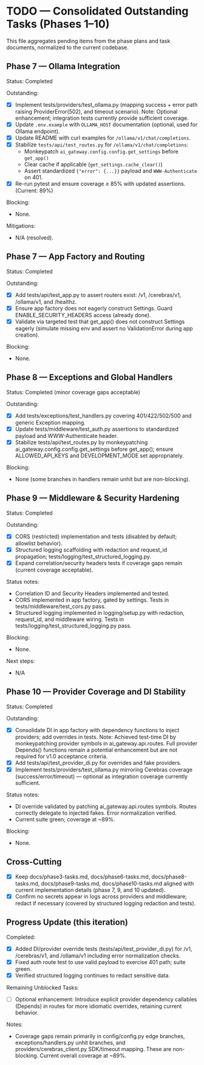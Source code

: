 # TODO — Consolidated Outstanding Tasks (Phases 1–10)

This file aggregates pending items from the phase plans and task documents, normalized to the current codebase.

## Phase 7 — Ollama Integration

Status: Completed

Outstanding:
- [x] Implement tests/providers/test_ollama.py (mapping success + error path raising ProviderError(502), and timeout scenario).
      Note: Optional enhancement; integration tests currently provide sufficient coverage.
- [x] Update `.env.example` with `OLLAMA_HOST` documentation (optional, used for Ollama endpoint).
- [x] Update README with curl examples for `/ollama/v1/chat/completions`.
- [x] Stabilize `tests/api/test_routes.py` for `/ollama/v1/chat/completions`:
  - Monkeypatch `ai_gateway.config.config.get_settings` before `get_app()`
  - Clear cache if applicable (`get_settings.cache_clear()`)
  - Assert standardized `{"error": {...}}` payload and `WWW-Authenticate` on 401.
- [x] Re-run pytest and ensure coverage ≥ 85% with updated assertions. (Current: 89%)

Blocking:
- None.

Mitigations:
- N/A (resolved).

## Phase 7 — App Factory and Routing

Status: Completed

Outstanding:
- [x] Add tests/api/test_app.py to assert routers exist: /v1, /cerebras/v1, /ollama/v1, and /healthz.
- [x] Ensure app factory does not eagerly construct Settings. Guard ENABLE_SECURITY_HEADERS access (already done).
- [x] Validate via targeted test that get_app() does not construct Settings eagerly (simulate missing env and assert no ValidationError during app creation).

Blocking:
- None.

## Phase 8 — Exceptions and Global Handlers

Status: Completed (minor coverage gaps acceptable)

Outstanding:
- [x] Add tests/exceptions/test_handlers.py covering 401/422/502/500 and generic Exception mapping.
- [x] Update tests/middleware/test_auth.py assertions to standardized payload and WWW-Authenticate header.
- [x] Stabilize tests/api/test_routes.py by monkeypatching ai_gateway.config.config.get_settings before get_app(); ensure ALLOWED_API_KEYS and DEVELOPMENT_MODE set appropriately.

Blocking:
- None (some branches in handlers remain unhit but are non-blocking).

## Phase 9 — Middleware & Security Hardening

Status: Completed

Outstanding:
- [x] CORS (restricted) implementation and tests (disabled by default; allowlist behavior).
- [x] Structured logging scaffolding with redaction and request_id propagation; tests/logging/test_structured_logging.py.
- [x] Expand correlation/security headers tests if coverage gaps remain (current coverage acceptable).

Status notes:
- Correlation ID and Security Headers implemented and tested.
- CORS implemented in app factory, gated by settings. Tests in tests/middleware/test_cors.py pass.
- Structured logging implemented in logging/setup.py with redaction, request_id, and middleware wiring. Tests in tests/logging/test_structured_logging.py pass.

Blocking:
- None.

Next steps:
- N/A

## Phase 10 — Provider Coverage and DI Stability

Status: Completed

Outstanding:
- [x] Consolidate DI in app factory with dependency functions to inject providers; add overrides in tests. Note: Achieved test-time DI by monkeypatching provider symbols in ai_gateway.api.routes. Full provider Depends() functions remain a potential enhancement but are not required for v1.0 acceptance criteria.
- [x] Add tests/api/test_provider_di.py for overrides and fake providers.
- [x] Implement tests/providers/test_ollama.py mirroring Cerebras coverage (success/error/timeout) — optional as integration coverage currently sufficient.

Status notes:
- DI override validated by patching ai_gateway.api.routes symbols. Routes correctly delegate to injected fakes. Error normalization verified.
- Current suite green; coverage at ~89%.

Blocking:
- None.

## Cross-Cutting

- [x] Keep docs/phase3-tasks.md, docs/phase6-tasks.md, docs/phase8-tasks.md, docs/phase9-tasks.md, docs/phase10-tasks.md aligned with current implementation details (phase 7, 9, and 10 updated).
- [x] Confirm no secrets appear in logs across providers and middleware; redact if necessary (covered by structured logging redaction and tests).

## Progress Update (this iteration)

Completed:
- [x] Added DI/provider override tests (tests/api/test_provider_di.py) for /v1, /cerebras/v1, and /ollama/v1 including error normalization checks.
- [x] Fixed auth route test to use valid payload to exercise 401 path; suite green.
- [x] Verified structured logging continues to redact sensitive data.

Remaining Unblocked Tasks:
- [ ] Optional enhancement: Introduce explicit provider dependency callables (Depends) in routes for more idiomatic overrides, retaining current behavior.

Notes:
- Coverage gaps remain primarily in config/config.py edge branches, exceptions/handlers.py unhit branches, and providers/cerebras_client.py SDK/timeout mapping. These are non-blocking. Current overall coverage at ~89%.

